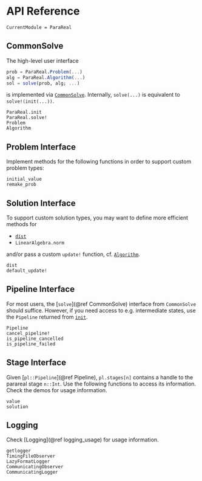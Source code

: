 # API Reference

```@meta
CurrentModule = ParaReal
```

## CommonSolve

The high-level user interface

```julia
prob = ParaReal.Problem(...)
alg = ParaReal.Algorithm(...)
sol = solve(prob, alg; ...)
```

is implemented via [`CommonSolve`](https://juliahub.com/ui/Packages/CommonSolve/zEcGf/).
Internally, `solve(...)` is equivalent to `solve!(init(...))`.

```@docs
ParaReal.init
ParaReal.solve!
Problem
Algorithm
```

## Problem Interface

Implement methods for the following functions in order to support custom problem types:

```@docs
initial_value
remake_prob
```

## Solution Interface

To support custom solution types, you may want to define more efficient methods for

* [`dist`](@ref)
* `LinearAlgebra.norm`

and/or pass a custom `update!` function, cf. [`Algorithm`](@ref).

```@docs
dist
default_update!
```

## Pipeline Interface

For most users, the [`solve`](@ref CommonSolve) interface from `CommonSolve` should suffice.
However, if you need access to e.g. intermediate states, use the `Pipeline` returned from [`init`](@ref).

```@docs
Pipeline
cancel_pipeline!
is_pipeline_cancelled
is_pipeline_failed
```

## Stage Interface

Given [`pl::Pipeline`](@ref Pipeline),
`pl.stages[n]` contains a handle to the parareal stage `n::Int`.
Use the following functions to access its information.
Check the demos for usage information.

```@docs
value
solution
```

## Logging

Check [Logging](@ref logging_usage) for usage information.

```@docs
getlogger
TimingFileObserver
LazyFormatLogger
CommunicatingObserver
CommunicatingLogger
```
